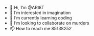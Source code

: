 - 👋 Hi, I’m @ARI8T 
- 👀 I’m interested in imagination
- 🌱 I’m currently learning coding
- 💞️ I’m looking to collaborate on murders
- 📫 How to reach me 85138*252*

<!---
ARI8T/ARI8T is a ✨ special ✨ repository because its `README.md` (this file) appears on your GitHub profile.
You can click the Preview link to take a look at your changes.
--->
